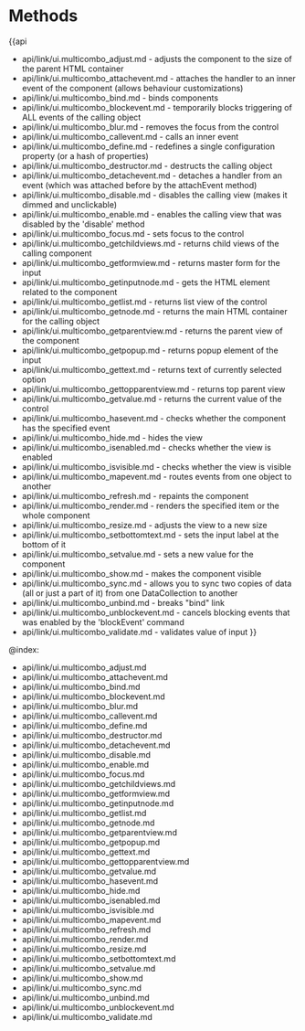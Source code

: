 Methods
=======

{{api
- api/link/ui.multicombo_adjust.md - adjusts the component to the size of the parent HTML container
- api/link/ui.multicombo_attachevent.md - attaches the handler to an inner event of the component (allows behaviour customizations)
- api/link/ui.multicombo_bind.md - binds components
- api/link/ui.multicombo_blockevent.md - temporarily blocks triggering of ALL events of the calling object
- api/link/ui.multicombo_blur.md - removes the focus from the control
- api/link/ui.multicombo_callevent.md - calls an inner event
- api/link/ui.multicombo_define.md - redefines a single configuration property (or a hash of properties)
- api/link/ui.multicombo_destructor.md - destructs the calling object
- api/link/ui.multicombo_detachevent.md - detaches a handler from an event (which was attached before by the attachEvent method)
- api/link/ui.multicombo_disable.md - disables the calling view (makes it dimmed and unclickable)
- api/link/ui.multicombo_enable.md - enables the calling view that was disabled by the 'disable' method
- api/link/ui.multicombo_focus.md - sets focus to the control
- api/link/ui.multicombo_getchildviews.md - returns child views of the calling component
- api/link/ui.multicombo_getformview.md - returns master form for the input
- api/link/ui.multicombo_getinputnode.md - gets the HTML element related to the component
- api/link/ui.multicombo_getlist.md - returns list view of the control
- api/link/ui.multicombo_getnode.md - returns the main HTML container for the calling object
- api/link/ui.multicombo_getparentview.md - returns the parent view of the component
- api/link/ui.multicombo_getpopup.md - returns popup element of the input
- api/link/ui.multicombo_gettext.md - returns text of currently selected option
- api/link/ui.multicombo_gettopparentview.md - returns top parent view
- api/link/ui.multicombo_getvalue.md - returns the current value of the control
- api/link/ui.multicombo_hasevent.md - checks whether the component has the specified event
- api/link/ui.multicombo_hide.md - hides the view
- api/link/ui.multicombo_isenabled.md - checks whether the view is enabled
- api/link/ui.multicombo_isvisible.md - checks whether the view is visible
- api/link/ui.multicombo_mapevent.md - routes events from one object to another
- api/link/ui.multicombo_refresh.md - repaints the component
- api/link/ui.multicombo_render.md - renders the specified item or the whole component
- api/link/ui.multicombo_resize.md - adjusts the view to a new size
- api/link/ui.multicombo_setbottomtext.md - sets the input label at the bottom of it
- api/link/ui.multicombo_setvalue.md - sets a new value for the component
- api/link/ui.multicombo_show.md - makes the component visible
- api/link/ui.multicombo_sync.md - allows you to sync two copies of data (all or just a part of it) from one DataCollection to another
- api/link/ui.multicombo_unbind.md - breaks "bind" link
- api/link/ui.multicombo_unblockevent.md - cancels blocking events that was enabled by the 'blockEvent' command
- api/link/ui.multicombo_validate.md - validates value of input
}}

@index:
- api/link/ui.multicombo_adjust.md
- api/link/ui.multicombo_attachevent.md
- api/link/ui.multicombo_bind.md
- api/link/ui.multicombo_blockevent.md
- api/link/ui.multicombo_blur.md
- api/link/ui.multicombo_callevent.md
- api/link/ui.multicombo_define.md
- api/link/ui.multicombo_destructor.md
- api/link/ui.multicombo_detachevent.md
- api/link/ui.multicombo_disable.md
- api/link/ui.multicombo_enable.md
- api/link/ui.multicombo_focus.md
- api/link/ui.multicombo_getchildviews.md
- api/link/ui.multicombo_getformview.md
- api/link/ui.multicombo_getinputnode.md
- api/link/ui.multicombo_getlist.md
- api/link/ui.multicombo_getnode.md
- api/link/ui.multicombo_getparentview.md
- api/link/ui.multicombo_getpopup.md
- api/link/ui.multicombo_gettext.md
- api/link/ui.multicombo_gettopparentview.md
- api/link/ui.multicombo_getvalue.md
- api/link/ui.multicombo_hasevent.md
- api/link/ui.multicombo_hide.md
- api/link/ui.multicombo_isenabled.md
- api/link/ui.multicombo_isvisible.md
- api/link/ui.multicombo_mapevent.md
- api/link/ui.multicombo_refresh.md
- api/link/ui.multicombo_render.md
- api/link/ui.multicombo_resize.md
- api/link/ui.multicombo_setbottomtext.md
- api/link/ui.multicombo_setvalue.md
- api/link/ui.multicombo_show.md
- api/link/ui.multicombo_sync.md
- api/link/ui.multicombo_unbind.md
- api/link/ui.multicombo_unblockevent.md
- api/link/ui.multicombo_validate.md


